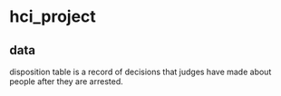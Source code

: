 # hci_project

## data

disposition table is a record of decisions that judges have made about people after they are arrested. 
